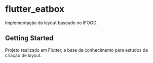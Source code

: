 # flutter_eatbox

Implementação do leyout baseado no IFOOD.

## Getting Started

Projeto realizado em Flutter, a base de conhecimento para estudos de criação de layout.